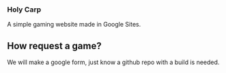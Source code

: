 ### Holy Carp
A simple gaming website made in Google Sites.

## How request a game?
We will make a google form, just know a github repo with a build is needed.


